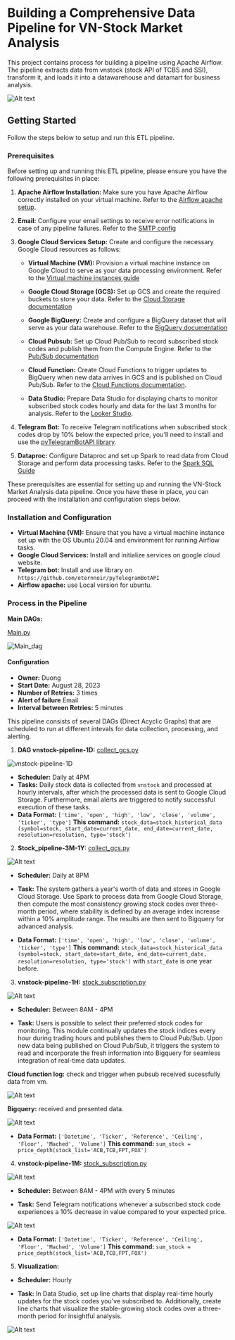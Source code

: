 # Building a Comprehensive Data Pipeline for VN-Stock Market Analysis

This project contains process for building a pipeline using Apache Airflow. The pipeline extracts data from vnstock (stock API of TCBS and SSI), transform it, and loads it into a datawarehouse and datamart for business analysis.

![Alt text](image/DEC-final_project.drawio.png)

## Getting Started

Follow the steps below to setup and run this ETL pipeline.

### Prerequisites

Before setting up and running this ETL pipeline, please ensure you have the following prerequisites in place:

1. **Apache Airflow Installation:** Make sure you have Apache Airflow correctly installed on your virtual machine. Refer to the [Airflow apache setup](https://github.com/apache/airflow).


2. **Email:** Configure your email settings to receive error notifications in case of any pipeline failures. Refer to the [SMTP config](https://airflow.apache.org/docs/apache-airflow/stable/howto/email-config.html)

3. **Google Cloud Services Setup:** Create and configure the necessary Google Cloud resources as follows:

    - **Virtual Machine (VM):** Provision a virtual machine instance on Google Cloud to serve as your data processing environment. Refer to the [Virtual machine instances guide](https://cloud.google.com/compute/docs/instances)

    - **Google Cloud Storage (GCS):** Set up GCS and create the required buckets to store your data. Refer to the [Cloud Storage documentation](https://cloud.google.com/storage/docs)

    - **Google BigQuery:** Create and configure a BigQuery dataset that will serve as your data warehouse. Refer to the [BigQuery documentation](https://cloud.google.com/bigquery/docs)

    - **Cloud Pubsub:** Set up Cloud Pub/Sub to record subscribed stock codes and publish them from the Compute Engine. Refer to the [Pub/Sub documentation](https://cloud.google.com/pubsub/docs)

    - **Cloud Function:** Create Cloud Functions to trigger updates to BigQuery when new data arrives in GCS and is published on Cloud Pub/Sub. Refer to the [Cloud Functions documentation](https://cloud.google.com/functions/docs).

    - **Data Studio:** Prepare Data Studio for displaying charts to monitor subscribed stock codes hourly and data for the last 3 months for analysis. Refer to the [Looker Studio](https://developers.google.com/looker-studio).

4. **Telegram Bot:** To receive Telegram notifications when subscribed stock codes drop by 10% below the expected price, you'll need to install and use the [pyTelegramBotAPI library](https://github.com/eternnoir/pyTelegramBotAPI).

5. **Dataproc:** Configure Dataproc and set up Spark to read data from Cloud Storage and perform data processing tasks. Refer to the [Spark SQL Guide](https://spark.apache.org/docs/latest/sql-getting-started.html)


These prerequisites are essential for setting up and running the VN-Stock Market Analysis data pipeline. Once you have these in place, you can proceed with the installation and configuration steps below.

### Installation and Configuration

- **Virtual Machine (VM):** Ensure that you have a virtual machine instance set up with the OS Ubuntu 20.04 and environment for running Airflow tasks.
- **Google Cloud Services:** Install and initialize services on google cloud website.
- **Telegram bot:** Install and use library on `https://github.com/eternnoir/pyTelegramBotAPI`
- **Airflow apache:** use Local version for ubuntu.

### Process in the Pipeline

**Main DAGs:**

[Main.py](./src/dags/main.py)

![Main_dag](image/main_dag.png)

#### Configuration

- **Owner:** Duong
- **Start Date:** August 28, 2023
- **Number of Retries:** 3 times
- **Alert of failure** Email
- **Interval between Retries:** 5 minutes

This pipeline consists of several DAGs (Direct Acyclic Graphs) that are scheduled to run at different intevals for data collection, processing, and alerting.

1. **DAG vnstock-pipeline-1D:** [collect_gcs.py](./src/pluggin/collect_gcs.py)

![vnstock-pipeline-1D](image/vnstock-pipeline-1D.png)

- **Scheduler:** Daily at 4PM
- **Tasks:** Daily stock data is collected from `vnstock` and processed at hourly intervals, after which the processed data is sent to Google Cloud Storage. Furthermore, email alerts are triggered to notify successful execution of these tasks.
- **Data Format:** `['time', 'open', 'high', 'low', 'close', 'volume', 'ticker', 'type']`
**This command:** `stock_data=stock_historical_data (symbol=stock, start_date=current_date, end_date=current_date, resolution=resolution, type='stock')`
    
2. **Stock_pipeline-3M-1Y:** [collect_gcs.py](./src/pluggin/collect_gcs.py)

![Alt text](image/Stock_pipeline-3M-1Y.png)

- **Scheduler:** Daily at 8PM

- **Task:** The system gathers a year's worth of data and stores in Google Cloud Storage. Use Spark to process data from Google Cloud Storage, then compute the most consistency growing stock codes over three-month period, where stability is defined by an average index increase within a 10% amplitude range. The results are then sent to Bigquery for advanced analysis.

- **Data Format:** `['time', 'open', 'high', 'low', 'close', 'volume', 'ticker', 'type']`
**This command:** `stock_data=stock_historical_data (symbol=stock, start_date=start_date, end_date=current_date, resolution=resolution, type='stock')` with `start_date` is one year before.

3. **vnstock-pipeline-1H:** [stock_subscription.py](./src/pluggin/stock_subscription.py)

![Alt text](image/vnstock-pipeline-1H.png)

- **Scheduler:** Between 8AM - 4PM

- **Task:** Users is possible to select their preferred stock codes for monitoring. This module continually updates the stock indices every hour during trading hours and publishes them to Cloud Pub/Sub. Upon new data being published on Cloud Pub/Sub, it triggers the system to read and incorporate the fresh information into Bigquery for seamless integration of real-time data updates.

**Cloud function log:** check and trigger when pubsub received sucessfully data from vm.

![Alt text](image/Cloud-function-log.png)

**Bigquery:** received and presented data.

![Alt text](image/Bigquery_result_1H.png)

- **Data Format:** `['Datetime', 'Ticker', 'Reference', 'Ceiling', 'Floor', 'Mached', 'Volume']`
**This command:** `sum_stock = price_depth(stock_list='ACB,TCB,FPT,FOX')`

4. **vnstock-pipeline-1M:** [stock_subscription.py](./src/pluggin/stock_subscription.py)

![Alt text](image/vnstock-pipeline-1M.png)

- **Scheduler:** Between 8AM - 4PM with every 5 minutes

- **Task:** Send Telegram notifications whenever a subscribed stock code experiences a 10% decrease in value compared to your expected price.

![Alt text](image/telegram1.png)

- **Data Format:** `['Datetime', 'Ticker', 'Reference', 'Ceiling', 'Floor', 'Mached', 'Volume']`
**This command:** `sum_stock = price_depth(stock_list='ACB,TCB,FPT,FOX')`

5. **Visualization:**

- **Scheduler:** Hourly

- **Task:** In Data Studio, set up line charts that display real-time hourly updates for the stock codes you've subscribed to. Additionally, create line charts that visualize the stable-growing stock codes over a three-month period for insightful analysis.

![Alt text](image/visualize.png)








